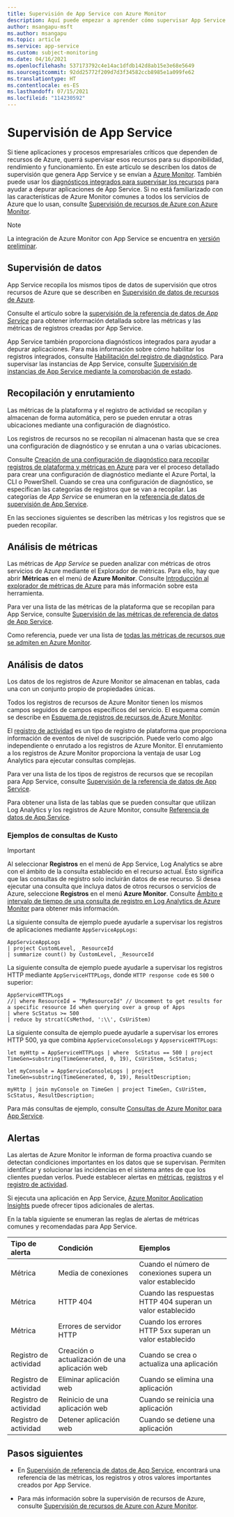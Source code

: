 ```yaml
---
title: Supervisión de App Service con Azure Monitor
description: Aquí puede empezar a aprender cómo supervisar App Service
author: msangapu-msft
ms.author: msangapu
ms.topic: article
ms.service: app-service
ms.custom: subject-monitoring
ms.date: 04/16/2021
ms.openlocfilehash: 537173792c4e14ac1dfdb142d8ab15e3e68e5649
ms.sourcegitcommit: 92dd25772f209d7d3f34582ccb8985e1a099fe62
ms.translationtype: HT
ms.contentlocale: es-ES
ms.lasthandoff: 07/15/2021
ms.locfileid: "114230592"
---
```

# <a name="monitoring-app-service"></a>Supervisión de App Service

Si tiene aplicaciones y procesos empresariales críticos que dependen de recursos de Azure, querrá supervisar esos recursos para su disponibilidad, rendimiento y funcionamiento. En este artículo se describen los datos de supervisión que genera App Service y se envían a [Azure Monitor](../azure-monitor/overview.md). También puede usar los [diagnósticos integrados para supervisar los recursos](troubleshoot-diagnostic-logs.md) para ayudar a depurar aplicaciones de App Service. Si no está familiarizado con las características de Azure Monitor comunes a todos los servicios de Azure que lo usan, consulte [Supervisión de recursos de Azure con Azure Monitor](../azure-monitor/essentials/monitor-azure-resource.md).

> [!NOTE]
> La integración de Azure Monitor con App Service se encuentra en [versión preliminar](https://aka.ms/appsvcblog-azmon).
>

## <a name="monitoring-data"></a>Supervisión de datos 

App Service recopila los mismos tipos de datos de supervisión que otros recursos de Azure que se describen en [Supervisión de datos de recursos de Azure](../azure-monitor/essentials/monitor-azure-resource.md#monitoring-data). 

Consulte el artículo sobre la [supervisión de la referencia de datos de *App Service*](monitor-app-service-reference.md) para obtener información detallada sobre las métricas y las métricas de registros creadas por App Service.

App Service también proporciona diagnósticos integrados para ayudar a depurar aplicaciones. Para más información sobre cómo habilitar los registros integrados, consulte [Habilitación del registro de diagnóstico](troubleshoot-diagnostic-logs.md). Para supervisar las instancias de App Service, consulte [Supervisión de instancias de App Service mediante la comprobación de estado](monitor-instances-health-check.md).

## <a name="collection-and-routing"></a>Recopilación y enrutamiento

Las métricas de la plataforma y el registro de actividad se recopilan y almacenan de forma automática, pero se pueden enrutar a otras ubicaciones mediante una configuración de diagnóstico.  

Los registros de recursos no se recopilan ni almacenan hasta que se crea una configuración de diagnóstico y se enrutan a una o varias ubicaciones.

Consulte [Creación de una configuración de diagnóstico para recopilar registros de plataforma y métricas en Azure](../azure-monitor/essentials/diagnostic-settings.md) para ver el proceso detallado para crear una configuración de diagnóstico mediante el Azure Portal, la CLI o PowerShell. Cuando se crea una configuración de diagnóstico, se especifican las categorías de registros que se van a recopilar. Las categorías de *App Service* se enumeran en la [referencia de datos de supervisión de App Service](monitor-app-service-reference.md#resource-logs).

En las secciones siguientes se describen las métricas y los registros que se pueden recopilar.

## <a name="analyzing-metrics"></a>Análisis de métricas

Las métricas de *App Service* se pueden analizar con métricas de otros servicios de Azure mediante el Explorador de métricas. Para ello, hay que abrir **Métricas** en el menú de **Azure Monitor**. Consulte [Introducción al explorador de métricas de Azure](../azure-monitor/essentials/metrics-getting-started.md) para más información sobre esta herramienta. 

Para ver una lista de las métricas de la plataforma que se recopilan para App Service, consulte [Supervisión de las métricas de referencia de datos de App Service](monitor-app-service-reference.md#metrics).  

Como referencia, puede ver una lista de [todas las métricas de recursos que se admiten en Azure Monitor](../azure-monitor/essentials/metrics-supported.md).

## <a name="analyzing-logs"></a>Análisis de datos

Los datos de los registros de Azure Monitor se almacenan en tablas, cada una con un conjunto propio de propiedades únicas.  

Todos los registros de recursos de Azure Monitor tienen los mismos campos seguidos de campos específicos del servicio. El esquema común se describe en [Esquema de registros de recursos de Azure Monitor](troubleshoot-diagnostic-logs.md#send-logs-to-azure-monitor-preview).

El [registro de actividad](../azure-monitor/essentials/activity-log.md) es un tipo de registro de plataforma que proporciona información de eventos de nivel de suscripción. Puede verlo como algo independiente o enrutado a los registros de Azure Monitor. El enrutamiento a los registros de Azure Monitor proporciona la ventaja de usar Log Analytics para ejecutar consultas complejas.

Para ver una lista de los tipos de registros de recursos que se recopilan para App Service, consulte [Supervisión de la referencia de datos de App Service](monitor-app-service-reference.md#resource-logs).  

Para obtener una lista de las tablas que se pueden consultar que utilizan Log Analytics y los registros de Azure Monitor, consulte [Referencia de datos de App Service](monitor-app-service-reference.md#azure-monitor-logs-tables).  

### <a name="sample-kusto-queries"></a>Ejemplos de consultas de Kusto

> [!IMPORTANT]
> Al seleccionar **Registros** en el menú de App Service, Log Analytics se abre con el ámbito de la consulta establecido en el recurso actual. Esto significa que las consultas de registro solo incluirán datos de ese recurso. Si desea ejecutar una consulta que incluya datos de otros recursos o servicios de Azure, seleccione **Registros** en el menú **Azure Monitor**. Consulte [Ámbito e intervalo de tiempo de una consulta de registro en Log Analytics de Azure Monitor](/azure/azure-monitor/log-query/scope/) para obtener más información.

La siguiente consulta de ejemplo puede ayudarle a supervisar los registros de aplicaciones mediante `AppServiceAppLogs`:

```Kusto
AppServiceAppLogs 
| project CustomLevel, _ResourceId
| summarize count() by CustomLevel, _ResourceId
```

La siguiente consulta de ejemplo puede ayudarle a supervisar los registros HTTP mediante `AppServiceHTTPLogs`, donde `HTTP response code` es `500` o superior:

```Kusto
AppServiceHTTPLogs 
//| where ResourceId = "MyResourceId" // Uncomment to get results for a specific resource Id when querying over a group of Apps
| where ScStatus >= 500
| reduce by strcat(CsMethod, ':\\', CsUriStem)
```

La siguiente consulta de ejemplo puede ayudarle a supervisar los errores HTTP 500, ya que combina `AppServiceConsoleLogs` y `AppserviceHTTPLogs`:

```Kusto
let myHttp = AppServiceHTTPLogs | where  ScStatus == 500 | project TimeGen=substring(TimeGenerated, 0, 19), CsUriStem, ScStatus;  

let myConsole = AppServiceConsoleLogs | project TimeGen=substring(TimeGenerated, 0, 19), ResultDescription;

myHttp | join myConsole on TimeGen | project TimeGen, CsUriStem, ScStatus, ResultDescription;   
```

Para más consultas de ejemplo, consulte [Consultas de Azure Monitor para App Service](https://github.com/microsoft/AzureMonitorCommunity/tree/master/Azure%20Services/App%20Services/Queries).

## <a name="alerts"></a>Alertas

Las alertas de Azure Monitor le informan de forma proactiva cuando se detectan condiciones importantes en los datos que se supervisan. Permiten identificar y solucionar las incidencias en el sistema antes de que los clientes puedan verlos. Puede establecer alertas en [métricas](../azure-monitor/alerts/alerts-metric-overview.md), [registros](../azure-monitor/alerts/alerts-unified-log.md) y el [registro de actividad](../azure-monitor/alerts/activity-log-alerts.md).

Si ejecuta una aplicación en App Service, [Azure Monitor Application Insights](../azure-monitor/overview.md#application-insights) puede ofrecer tipos adicionales de alertas.

En la tabla siguiente se enumeran las reglas de alertas de métricas comunes y recomendadas para App Service.

| Tipo de alerta | Condición | Ejemplos  |
|:---|:---|:---|
| Métrica | Media de conexiones| Cuando el número de conexiones supera un valor establecido|
| Métrica | HTTP 404| Cuando las respuestas HTTP 404 superan un valor establecido|
| Métrica | Errores de servidor HTTP| Cuando los errores HTTP 5xx superan un valor establecido|
| Registro de actividad | Creación o actualización de una aplicación web | Cuando se crea o actualiza una aplicación|
| Registro de actividad | Eliminar aplicación web | Cuando se elimina una aplicación|
| Registro de actividad | Reinicio de una aplicación web| Cuando se reinicia una aplicación|
| Registro de actividad | Detener aplicación web| Cuando se detiene una aplicación|

## <a name="next-steps"></a>Pasos siguientes

- En [Supervisión de referencia de datos de App Service](monitor-app-service-reference.md), encontrará una referencia de las métricas, los registros y otros valores importantes creados por App Service.

- Para más información sobre la supervisión de recursos de Azure, consulte [Supervisión de recursos de Azure con Azure Monitor](../azure-monitor/essentials/monitor-azure-resource.md).